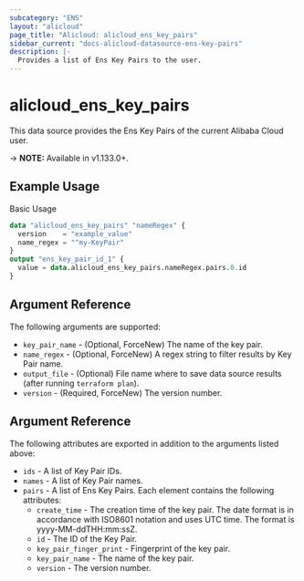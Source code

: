 ```yaml
---
subcategory: "ENS"
layout: "alicloud"
page_title: "Alicloud: alicloud_ens_key_pairs"
sidebar_current: "docs-alicloud-datasource-ens-key-pairs"
description: |-
  Provides a list of Ens Key Pairs to the user.
---
```


# alicloud\_ens\_key\_pairs

This data source provides the Ens Key Pairs of the current Alibaba Cloud user.

-> **NOTE:** Available in v1.133.0+.

## Example Usage

Basic Usage

```terraform
data "alicloud_ens_key_pairs" "nameRegex" {
  version    = "example_value"
  name_regex = "^my-KeyPair"
}
output "ens_key_pair_id_1" {
  value = data.alicloud_ens_key_pairs.nameRegex.pairs.0.id
}
```

## Argument Reference

The following arguments are supported:

* `key_pair_name` - (Optional, ForceNew) The name of the key pair.
* `name_regex` - (Optional, ForceNew) A regex string to filter results by Key Pair name.
* `output_file` - (Optional) File name where to save data source results (after running `terraform plan`).
* `version` - (Required, ForceNew) The version number.

## Argument Reference

The following attributes are exported in addition to the arguments listed above:

* `ids` - A list of Key Pair IDs.
* `names` - A list of Key Pair names.
* `pairs` - A list of Ens Key Pairs. Each element contains the following attributes:
	* `create_time` - The creation time of the key pair. The date format is in accordance with ISO8601 notation and uses UTC time. The format is yyyy-MM-ddTHH:mm:ssZ.
	* `id` - The ID of the Key Pair.
	* `key_pair_finger_print` - Fingerprint of the key pair.
	* `key_pair_name` - The name of the key pair.
	* `version` - The version number.
